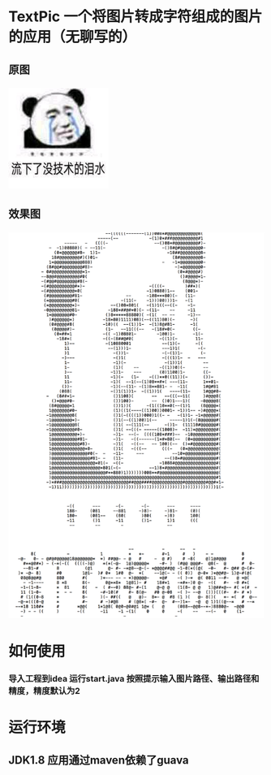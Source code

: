 # TextPic 一个将图片转成字符组成的图片的应用（无聊写的）
## 原图
### ![avatar](https://github.com/juliuszhang/TextPic/blob/master/img/raw.JPG)
## 效果图
### ![avatar](https://github.com/juliuszhang/TextPic/blob/master/img/result.png)

# 如何使用
### 导入工程到idea 运行start.java 按照提示输入图片路径、输出路径和精度，精度默认为2

# 运行环境
## JDK1.8 应用通过maven依赖了guava
